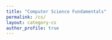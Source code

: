 ```yaml
---
title: "Computer Science Fundamentals"
permalink: /cs/
layout: category-cs
author_profile: true
---
```

